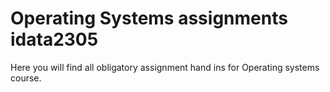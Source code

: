 # Operating Systems assignments idata2305
Here you will find all obligatory assignment hand ins for Operating systems course.
